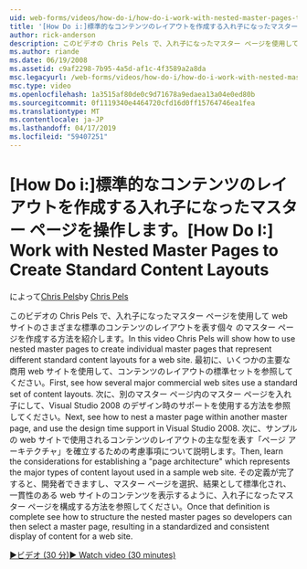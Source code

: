 ```yaml
---
uid: web-forms/videos/how-do-i/how-do-i-work-with-nested-master-pages-to-create-standard-content-layouts
title: '[How Do i:]標準的なコンテンツのレイアウトを作成する入れ子になったマスター ページの操作 |Microsoft Docs'
author: rick-anderson
description: このビデオの Chris Pels で、入れ子になったマスター ページを使用して、w のさまざまな標準のコンテンツのレイアウトを表す個々 のマスター ページを作成する方法を紹介しています.
ms.author: riande
ms.date: 06/19/2008
ms.assetid: c9af2298-7b95-4a5d-af1c-4f3589a2a8da
msc.legacyurl: /web-forms/videos/how-do-i/how-do-i-work-with-nested-master-pages-to-create-standard-content-layouts
msc.type: video
ms.openlocfilehash: 1a3515af80de0c9d71678a9edaea13a04e0ed80b
ms.sourcegitcommit: 0f1119340e4464720cfd16d0ff15764746ea1fea
ms.translationtype: MT
ms.contentlocale: ja-JP
ms.lasthandoff: 04/17/2019
ms.locfileid: "59407251"
---
```

# <a name="how-do-i-work-with-nested-master-pages-to-create-standard-content-layouts"></a><span data-ttu-id="f32da-103">[How Do i:]標準的なコンテンツのレイアウトを作成する入れ子になったマスター ページを操作します。</span><span class="sxs-lookup"><span data-stu-id="f32da-103">[How Do I:] Work with Nested Master Pages to Create Standard Content Layouts</span></span>

<span data-ttu-id="f32da-104">によって[Chris Pels](https://twitter.com/chrispels)</span><span class="sxs-lookup"><span data-stu-id="f32da-104">by [Chris Pels](https://twitter.com/chrispels)</span></span>

<span data-ttu-id="f32da-105">このビデオの Chris Pels で、入れ子になったマスター ページを使用して web サイトのさまざまな標準のコンテンツのレイアウトを表す個々 のマスター ページを作成する方法を紹介します。</span><span class="sxs-lookup"><span data-stu-id="f32da-105">In this video Chris Pels will show how to use nested master pages to create individual master pages that represent different standard content layouts for a web site.</span></span> <span data-ttu-id="f32da-106">最初に、いくつかの主要な商用 web サイトを使用して、コンテンツのレイアウトの標準セットを参照してください。</span><span class="sxs-lookup"><span data-stu-id="f32da-106">First, see how several major commercial web sites use a standard set of content layouts.</span></span> <span data-ttu-id="f32da-107">次に、別のマスター ページ内のマスター ページを入れ子にして、Visual Studio 2008 のデザイン時のサポートを使用する方法を参照してください。</span><span class="sxs-lookup"><span data-stu-id="f32da-107">Next, see how to nest a master page within another master page, and use the design time support in Visual Studio 2008.</span></span> <span data-ttu-id="f32da-108">次に、サンプルの web サイトで使用されるコンテンツのレイアウトの主な型を表す「ページ アーキテクチャ」を確立するための考慮事項について説明します。</span><span class="sxs-lookup"><span data-stu-id="f32da-108">Then, learn the considerations for establishing a "page architecture" which represents the major types of content layout used in a sample web site.</span></span> <span data-ttu-id="f32da-109">その定義が完了すると、開発者できますし、マスター ページを選択、結果として標準化され、一貫性のある web サイトのコンテンツを表示するように、入れ子になったマスター ページを構成する方法を参照してください。</span><span class="sxs-lookup"><span data-stu-id="f32da-109">Once that definition is complete see how to structure the nested master pages so developers can then select a master page, resulting in a standardized and consistent display of content for a web site.</span></span>

[<span data-ttu-id="f32da-110">&#9654;ビデオ (30 分)</span><span class="sxs-lookup"><span data-stu-id="f32da-110">&#9654; Watch video (30 minutes)</span></span>](https://channel9.msdn.com/Blogs/ASP-NET-Site-Videos/how-do-i-work-with-nested-master-pages-to-create-standard-content-layouts)

